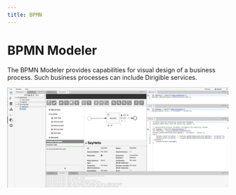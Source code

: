 ```yaml
---
title: BPMN
---
```


BPMN Modeler
===

The BPMN Modeler provides capabilities for visual design of a business process. Such business processes can include Dirigible services. 

![BPMN Modeler](../../../images/ide_modeler_bpmn.jpg)


